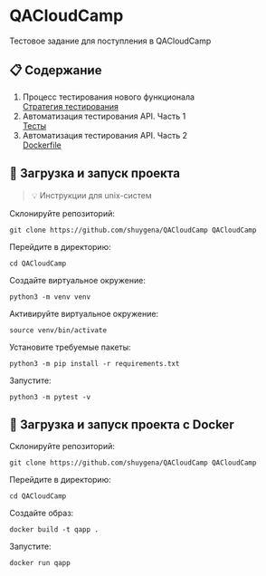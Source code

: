 # QACloudCamp
Тестовое задание для поступления в QACloudCamp

## :clipboard: Содержание

1. Процесс тестирования нового функционала  
[Стратегия тестирования](https://github.com/shuygena/QACloudCamp/blob/main/Test_strategy.md)
2. Автоматизация тестирования API. Часть 1  
[Тесты](https://github.com/shuygena/QACloudCamp/blob/main/tests/test_api.py)
3. Автоматизация тестирования API. Часть 2  
[Dockerfile](https://github.com/shuygena/QACloudCamp/blob/main/Dockerfile)


## :link: Загрузка и запуск проекта
>:bulb: Инструкции для unix-систем

Склонируйте репозиторий:
```
git clone https://github.com/shuygena/QACloudCamp QACloudCamp
```
Перейдите в директорию:
```
cd QACloudCamp
```
Создайте виртуальное окружение:
```
python3 -m venv venv
```
Активируйте виртуальное окружение:
```
source venv/bin/activate
```
Установите требуемые пакеты:  
```
python3 -m pip install -r requirements.txt
```
Запустите:   
```
python3 -m pytest -v
``` 

## :whale: Загрузка и запуск проекта с Docker
Склонируйте репозиторий:
```
git clone https://github.com/shuygena/QACloudCamp QACloudCamp
```
Перейдите в директорию:
```
cd QACloudCamp
```
Создайте образ:
```
docker build -t qapp .
```
Запустите:
```
docker run qapp 
```
 

